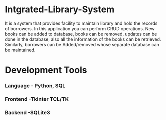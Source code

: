 # Intgrated-Library-System
It is a system that provides facility to maintain library and hold the records of borrowers. In this application you can
perform CRUD operations.
New books can be added to database, books can be removed, updates can be done in the database, also all the
information of the books can be retrieved. Similarly, borrowers can be
Added/removed whose separate database can be maintained.


# Development Tools
### Language - Python, SQL
### Frontend -Tkinter TCL/TK
### Backend -SQLite3
